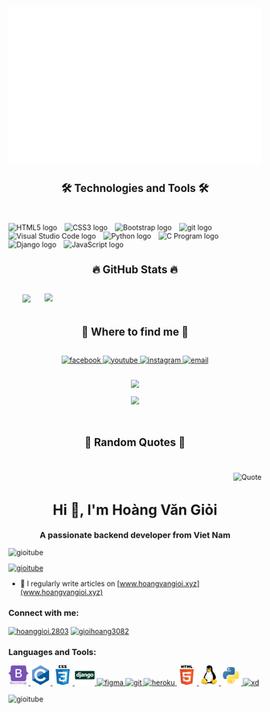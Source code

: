 <!-- Hoang Van Gioi -->
<a href="#" target="_blank">
  <img src="svg/gioitube.svg" width="1200" alt="Click to see the source" />
</a>


<h2 align="center">🛠 Technologies and Tools 🛠</h2>
<br>
<!-- https://simpleicons.org/ -->

<span><img src="https://img.shields.io/badge/HTML5-282C34?logo=html5&logoColor=E34F26" alt="HTML5 logo" title="HTML5" height="28" /></span>
&ensp;
<span><img src="https://img.shields.io/badge/CSS3-282C34?logo=css3&logoColor=1572B6" alt="CSS3 logo" title="CSS3" height="28" /></span>
&ensp;
<span><img src="https://img.shields.io/badge/Bootstrap-282C34?logo=bootstrap&logoColor=7952B3" alt="Bootstrap logo" title="Bootstrap" height="28" /></span>
&ensp;
<span><img src="https://img.shields.io/badge/git-282C34?logo=git&logoColor=F05032" alt="git logo" title="git" height="28" /></span>
&ensp;
<span><img src="https://img.shields.io/badge/VS%20Code-282C34?logo=visual-studio-code&logoColor=007ACC" alt="Visual Studio Code logo" title="Visual Studio Code" height="28" /></span>
&ensp;
<span><img src="https://img.shields.io/badge/Python-282C34?logo=python&logoColor=3776AB" alt="Python logo" title="Python" height="28" /></span>
&ensp;
<span><img src="https://img.shields.io/badge/C%20Program-282C34?logo=c&logoColor=A8B9CC" alt="C Program logo" title="C Program" height="28" /></span>
&ensp;
<span><img src="https://img.shields.io/badge/Django-282C34?logo=django&logoColor=092E20" alt="Django logo" title="Django" height="28" /></span>
&ensp;
<span><img src="https://img.shields.io/badge/JavaScript-282C34?logo=javascript&logoColor=F7DF1E" alt="JavaScript logo" title="JavaScript" height="28" /></span>
&ensp;
<br>

<h2 align="center">🔥 GitHub Stats 🔥</h2>
<!-- https://github.com/anuraghazra/github-readme-stats -->
<br>
<div align=center>
  <a href="#" title="Hoàng Văn Giỏi">
	<img width="360" align="center" src="https://github-readme-stats.vercel.app/api/top-langs/?username=gioitube&hide=c%23,powershell,Mathematica,Ruby,Objective-C,Objective-C%2b%2b,Cuda&title_color=61dafb&text_color=ffffff&icon_color=61dafb&bg_color=20232a&langs_count=8&layout=compact&border_color=61dafb&hide_border=true" />
  </a>
  <a href="#" title="Hoàng Văn Giỏi">
	<img align="right" width="432" src="https://github-readme-stats.vercel.app/api?username=gioitube&show_icons=true&theme=react&border_color=61dafb&hide_border=true" />
  </a>
</div>

<br>

<h2 align="center">🔎 Where to find me 🔎</h2>
<br>
<!-- https://icons8.com -->
<div align="center">
  <a href="https://www.facebook.com/hoanggioi.2803" target="_blank">
	<img src="https://img.icons8.com/nolan/96/facebook-new.png" alt="facebook" />
  </a>
  <a href="https://www.youtube.com/channel/UCVHLjBAHx6SBkX3qDJ0qRcg" target="_blank">
	<img src="https://img.icons8.com/nolan/96/youtube-squared.png" alt="youtube" />
  </a>
  <a href="https://www.instagram.com/gioihoang3082" target="_blank">
	<img src="https://img.icons8.com/nolan/96/instagram-new.png" alt="instagram" />
  </a>
  <a href="mailto:gioitube2k2@gmail.com" target="top">
	<img src="https://img.icons8.com/nolan/96/apple-mail.png" alt="email" />
  </a>
</div>

<br>


<div align="center">

![](https://komarev.com/ghpvc/?username=gioitube&color=ff69b4&label=PROFILE+VIEWS&style=flat-square)

</div>

<div align="center">

![](https://github-profile-summary-cards.vercel.app/api/cards/profile-details?username=gioitube&theme=dracula)

</div>

<br>

<h2 align="center">📑 Random Quotes 📑</h2>
<br>
<!-- https://github.com/shravan20/github-readme-quotes -->
<div align="right">

![Quote](https://github-readme-quotes.herokuapp.com/quote?theme=onedark&animation=grow_out_in&layout=default&font=default)
</div>




<h1 align="center">Hi 👋, I'm Hoàng Văn Giỏi</h1>
<h3 align="center">A passionate backend developer from Viet Nam</h3>

<p align="left"> <img src="https://komarev.com/ghpvc/?username=gioitube&label=Profile%20views&color=0e75b6&style=flat" alt="gioitube" /> </p>

<p align="left"> <a href="https://github.com/ryo-ma/github-profile-trophy"><img src="https://github-profile-trophy.vercel.app/?username=gioitube" alt="gioitube" /></a> </p>

- 📝 I regularly write articles on [www.hoangvangioi.xyz](www.hoangvangioi.xyz)

<h3 align="left">Connect with me:</h3>
<p align="left">
<a href="https://fb.com/hoanggioi.2803" target="blank"><img align="center" src="https://raw.githubusercontent.com/rahuldkjain/github-profile-readme-generator/master/src/images/icons/Social/facebook.svg" alt="hoanggioi.2803" height="30" width="40" /></a>
<a href="https://instagram.com/gioihoang3082" target="blank"><img align="center" src="https://raw.githubusercontent.com/rahuldkjain/github-profile-readme-generator/master/src/images/icons/Social/instagram.svg" alt="gioihoang3082" height="30" width="40" /></a>
</p>

<h3 align="left">Languages and Tools:</h3>
<p align="left"> <a href="https://getbootstrap.com" target="_blank" rel="noreferrer"> <img src="https://raw.githubusercontent.com/devicons/devicon/master/icons/bootstrap/bootstrap-plain-wordmark.svg" alt="bootstrap" width="40" height="40"/> </a> <a href="https://www.cprogramming.com/" target="_blank" rel="noreferrer"> <img src="https://raw.githubusercontent.com/devicons/devicon/master/icons/c/c-original.svg" alt="c" width="40" height="40"/> </a> <a href="https://www.w3schools.com/css/" target="_blank" rel="noreferrer"> <img src="https://raw.githubusercontent.com/devicons/devicon/master/icons/css3/css3-original-wordmark.svg" alt="css3" width="40" height="40"/> </a> <a href="https://www.djangoproject.com/" target="_blank" rel="noreferrer"> <img src="https://raw.githubusercontent.com/devicons/devicon/master/icons/django/django-original.svg" alt="django" width="40" height="40"/> </a> <a href="https://www.figma.com/" target="_blank" rel="noreferrer"> <img src="https://www.vectorlogo.zone/logos/figma/figma-icon.svg" alt="figma" width="40" height="40"/> </a> <a href="https://git-scm.com/" target="_blank" rel="noreferrer"> <img src="https://www.vectorlogo.zone/logos/git-scm/git-scm-icon.svg" alt="git" width="40" height="40"/> </a> <a href="https://heroku.com" target="_blank" rel="noreferrer"> <img src="https://www.vectorlogo.zone/logos/heroku/heroku-icon.svg" alt="heroku" width="40" height="40"/> </a> <a href="https://www.w3.org/html/" target="_blank" rel="noreferrer"> <img src="https://raw.githubusercontent.com/devicons/devicon/master/icons/html5/html5-original-wordmark.svg" alt="html5" width="40" height="40"/> </a> <a href="https://www.linux.org/" target="_blank" rel="noreferrer"> <img src="https://raw.githubusercontent.com/devicons/devicon/master/icons/linux/linux-original.svg" alt="linux" width="40" height="40"/> </a> <a href="https://www.python.org" target="_blank" rel="noreferrer"> <img src="https://raw.githubusercontent.com/devicons/devicon/master/icons/python/python-original.svg" alt="python" width="40" height="40"/> </a> <a href="https://www.adobe.com/products/xd.html" target="_blank" rel="noreferrer"> <img src="https://cdn.worldvectorlogo.com/logos/adobe-xd.svg" alt="xd" width="40" height="40"/> </a> </p>


<p><img align="center" src="https://github-readme-streak-stats.herokuapp.com/?user=gioitube&" alt="gioitube" /></p>

